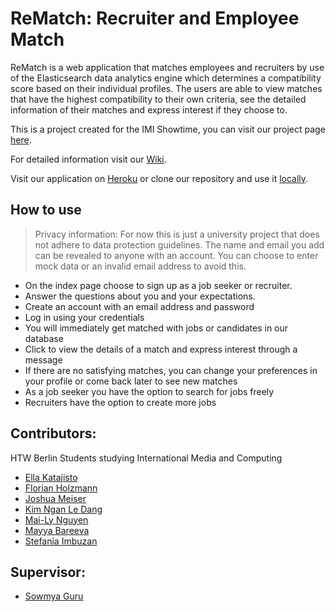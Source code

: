 # ReMatch: Recruiter and Employee Match

ReMatch is a web application that matches employees and recruiters by use of the Elasticsearch data analytics engine which determines a compatibility score based on their individual profiles. The users are able to view matches that have the highest compatibility to their own criteria, see the detailed information of their matches and express interest if they choose to.

This is a project created for the IMI Showtime, you can visit our project page [here](https://htw-imi-showtime.github.io/ws20/bachelor/b4-rematch-project/).

For detailed information visit our [Wiki](https://github.com/B5-Recruiter-and-Employee/B5_Project/wiki).

Visit our application on [Heroku](https://rematch-htw.herokuapp.com/) or clone our repository and use it [locally](https://github.com/B5-Recruiter-and-Employee/B5_Project/wiki/2.-Instructions-for-local-environments).

## How to use
> Privacy information: For now this is just a university project that does not adhere to data protection guidelines. The name and email you add can be revealed to anyone with an account. You can choose to enter mock data or an invalid email address to avoid this.

* On the index page choose to sign up as a job seeker or recruiter.
* Answer the questions about you and your expectations.
* Create an account with an email address and password
* Log in using your credentials
* You will immediately get matched with jobs or candidates in our database
* Click to view the details of a match and express interest through a message
* If there are no satisfying matches, you can change your preferences in your profile or come back later to see new matches
* As a job seeker you have the option to search for jobs freely
* Recruiters have the option to create more jobs

## Contributors:
HTW Berlin Students studying International Media and Computing
* [Ella Katajisto](https://github.com/ellakatajisto)
* [Florian Holzmann](https://github.com/fwoodmann)
* [Joshua Meiser](https://github.com/joshuameiser)
* [Kim Ngan Le Dang](https://github.com/kimc0de)
* [Mai-Ly Nguyen](https://github.com/lyrated)
* [Mayya Bareeva](https://github.com/mbareeva)
* [Stefania Imbuzan](https://github.com/simbuzan)

## Supervisor:
* [Sowmya Guru](https://github.com/droidizer)
